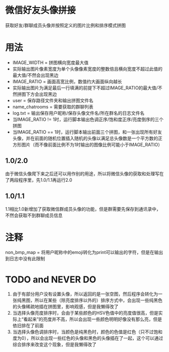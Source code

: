 # 微信好友头像拼接
获取好友/群聊成员头像并按照定义的图片比例和排序模式拼图
# 用法
* IMAGE_WIDTH = 拼图横向宽度最大值<br/>
* 实际输出图片像素宽度为单个头像像素宽度的整数倍且横向宽度不超过此值的最大值/不然会出现黑边<br/>
* IMAGE_RATIO = 画面高宽比例，数值约大画面纵向越长<br/>
* 实际输出图片为满足最后一行填满的前提下不超过IMAGE_RATIO的最大值/不然拼图下方会出现黑边<br/>
* user = 保存路径文件夹和输出拼图文件名<br/>
* name_chatrooms = 需要获取的群聊列表<br/>
* log.txt = 输出保存用户昵称/保存头像文件名/所在群名的日志文件名<br/>
* 当IMAGE_RATIO != 1时，运行脚本输出色调正序/饱和度正序/亮度倒序的三个拼图<br/>
* 当IMAGE_RATIO == 1时，运行脚本输出前面三个拼图，和一张出现所有好友头像，并在前面的随机位置插入随机的头像以满足总头像数是一个平方数的正方形图片（而不像前面比例不为1时输出的图像比例可能小于IMAGE_RATIO）<br/>
## 1.0/2.0
由于微信头像爬下来之后还可以用作别的用途，所以将微信头像的获取和处理写在了两段程序里，先1.0/1.1再运行2.0
## 1.0/1.1
1.1相比1.0新增加了获取微信群成员头像的功能，但是群需要先保存到通讯录中，不然会获取不到群聊成员信息
# 注释
non_bmp_map = 将用户昵称中的emoji转化为print可以输出的字符，但是在输出到日志中没有此限制
# TODO and NEVER DO
1. 由于有部分用户没有设置头像，所以返回的是一张空图，然后程序会转化为一张纯黑图，所以在某些（除亮度排序以外的）排序方式中，会出现一些纯黑色的头像稀疏地插在拼图里，影响观感，但是我懒得改了<br/>
2. 当选择头像亮度排序时，会由于某些颜色的HSV色值中的亮度值很高，但是实际上“看起来”的亮度并不高，所以会出现一些颜色明明好像没有那么亮，但是依旧排在了前面<br/>
3. 当选择头像色调排序时，当颜色是纯黑色时，颜色的色值是红色（只不过饱和度为0），所以会出现一些红色的头像和黑色的头像插在了一起，这个可以通过综合排序来改变这个现象，但是我懒得改了
